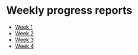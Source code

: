 # Weekly progress reports

- [Week 1](week1.md)
- [Week 2](week2.md)
- [Week 3](week3.md)
- [Week 4](week4.md)
